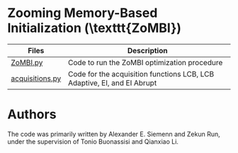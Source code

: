 # Zooming Memory-Based Initialization (\texttt{ZoMBI})

| Files | Description |
| ------------- | ------------------------------ |
| [ZoMBI.py](./zombi.py)  | Code to run the ZoMBI optimization procedure |
| [acquisitions.py](./acquisitions.py)  | Code for the acquisition functions LCB, LCB Adaptive, EI, and EI Abrupt |


# Authors
The code was primarily written by Alexander E. Siemenn and Zekun Run, under the supervision of Tonio Buonassisi and Qianxiao Li.
